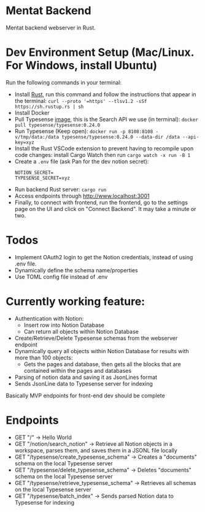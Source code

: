 # Mentat Backend
Mentat backend webserver in Rust.

# Dev Environment Setup (Mac/Linux. For Windows, install Ubuntu)
Run the following commands in your terminal:
- Install [Rust](https://www.rust-lang.org/tools/install), run this command and follow the instructions that appear in the terminal: `curl --proto '=https' --tlsv1.2 -sSf https://sh.rustup.rs | sh`
- Install Docker
- Pull Typesense [image](https://hub.docker.com/r/typesense/typesense), this is the Search API we use (in terminal): `docker pull typesense/typesense:0.24.0`
- Run Typesense (Keep open): `docker run -p 8108:8108 -v/tmp/data:/data typesense/typesense:0.24.0 --data-dir /data --api-key=xyz`
- Install the Rust VSCode extension to prevent having to recompile upon code changes: install Cargo Watch then run `cargo watch -x run -B 1`
- Create a `.env` file (ask Pan for the dev notion secret):
    ```
    NOTION_SECRET=
    TYPESENSE_SECRET=xyz
    ```
- Run backend Rust server: `cargo run`
- Access endpoints through http://www.localhost:3001
- Finally, to connect with frontend, run the frontend, go to the settings page on the UI and click on "Connect Backend". It may take a minute or two.

# Todos
- Implement OAuth2 login to get the Notion credentials, instead of using .env file.
- Dynamically define the schema name/properties
- Use TOML config file instead of .env

# Currently working feature:
- Authentication with Notion:
    - Insert row into Notion Database
    - Can return all objects within Notion Database
- Create/Retrieve/Delete Typesense schemas from the webserver endpoint
- Dynamically query all objects within Notion Database for results with more than 100 objects:
    - Gets the pages and database, then gets all the blocks that are contained within the pages and databases
- Parsing of notion data and saving it as JsonLines format
- Sends JsonLine data to Typesense server for indexing

Basically MVP endpoints for front-end dev should be complete

# Endpoints
- GET "/" -> Hello World
- GET "/notion/search_notion" -> Retrieve all Notion objects in a workspace, parses them, and saves them in a JSONL file locally
- GET "/typesense/create_typesense_schema" -> Creates a "documents" schema on the local Typesense server
- GET "/typesense/delete_typesense_schema" -> Deletes "documents" schema on the local Typesense server
- GET "/typesense/retrieve_typesense_schema" -> Retrieves all schemas on the local Typesense server
- GET "/typesense/batch_index" -> Sends parsed Notion data to Typesense for indexing

